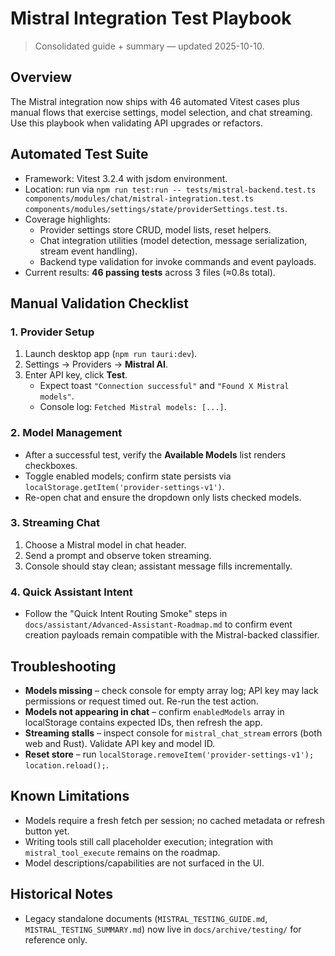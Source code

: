 # Mistral Integration Test Playbook

> Consolidated guide + summary &mdash; updated 2025-10-10.

## Overview
The Mistral integration now ships with 46 automated Vitest cases plus manual flows that exercise settings, model selection, and chat streaming. Use this playbook when validating API upgrades or refactors.

## Automated Test Suite
- Framework: Vitest 3.2.4 with jsdom environment.
- Location: run via `npm run test:run -- tests/mistral-backend.test.ts components/modules/chat/mistral-integration.test.ts components/modules/settings/state/providerSettings.test.ts`.
- Coverage highlights:
  - Provider settings store CRUD, model lists, reset helpers.
  - Chat integration utilities (model detection, message serialization, stream event handling).
  - Backend type validation for invoke commands and event payloads.
- Current results: **46 passing tests** across 3 files (≈0.8s total).

## Manual Validation Checklist

### 1. Provider Setup
1. Launch desktop app (`npm run tauri:dev`).
2. Settings → Providers → **Mistral AI**.
3. Enter API key, click **Test**.
   - Expect toast `"Connection successful"` and `"Found X Mistral models"`.
   - Console log: `Fetched Mistral models: [...]`.

### 2. Model Management
- After a successful test, verify the **Available Models** list renders checkboxes.
- Toggle enabled models; confirm state persists via `localStorage.getItem('provider-settings-v1')`.
- Re-open chat and ensure the dropdown only lists checked models.

### 3. Streaming Chat
1. Choose a Mistral model in chat header.
2. Send a prompt and observe token streaming.
3. Console should stay clean; assistant message fills incrementally.

### 4. Quick Assistant Intent
- Follow the "Quick Intent Routing Smoke" steps in `docs/assistant/Advanced-Assistant-Roadmap.md` to confirm event creation payloads remain compatible with the Mistral-backed classifier.

## Troubleshooting
- **Models missing** – check console for empty array log; API key may lack permissions or request timed out. Re-run the test action.
- **Models not appearing in chat** – confirm `enabledModels` array in localStorage contains expected IDs, then refresh the app.
- **Streaming stalls** – inspect console for `mistral_chat_stream` errors (both web and Rust). Validate API key and model ID.
- **Reset store** – run `localStorage.removeItem('provider-settings-v1'); location.reload();`.

## Known Limitations
- Models require a fresh fetch per session; no cached metadata or refresh button yet.
- Writing tools still call placeholder execution; integration with `mistral_tool_execute` remains on the roadmap.
- Model descriptions/capabilities are not surfaced in the UI.

## Historical Notes
- Legacy standalone documents (`MISTRAL_TESTING_GUIDE.md`, `MISTRAL_TESTING_SUMMARY.md`) now live in `docs/archive/testing/` for reference only.
